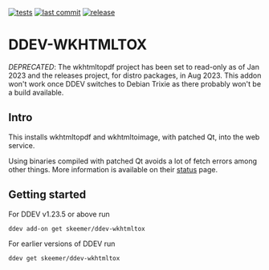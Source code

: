 [![tests](https://github.com/skeemer/ddev-wkhtmltox/actions/workflows/tests.yml/badge.svg?branch=main)](https://github.com/skeemer/ddev-wkhtmltox/actions/workflows/tests.yml?query=branch%3Amain)
[![last commit](https://img.shields.io/github/last-commit/skeemer/ddev-wkhtmltox)](https://github.com/skeemer/ddev-wkhtmltox/commits)
[![release](https://img.shields.io/github/v/release/skeemer/ddev-wkhtmltox)](https://github.com/skeemer/ddev-wkhtmltox/releases/latest)

# DDEV-WKHTMLTOX

*DEPRECATED*: The wkhtmltopdf project has been set to read-only as of Jan 2023 and the releases project, for distro packages, in Aug 2023. This addon won't work once DDEV switches to Debian Trixie as there probably won't be a build available.

## Intro

This installs wkhtmltopdf and wkhtmltoimage, with patched Qt, into the web service.

Using binaries compiled with patched Qt avoids a lot of fetch errors among other things. More information is available on their [status](https://wkhtmltopdf.org/status.html) page.

## Getting started

For DDEV v1.23.5 or above run

```sh
ddev add-on get skeemer/ddev-wkhtmltox
```

For earlier versions of DDEV run

```sh
ddev get skeemer/ddev-wkhtmltox
```
